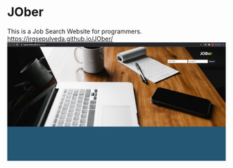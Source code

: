# JOber
This is a Job Search Website for programmers. 
https://jrgsepulveda.github.io/JOber/
![](/semantic/dist/images/ScreenShot.png)
